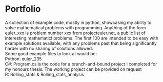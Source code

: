 # Portfolio
A collection of example code, mostly in python, showcasing my ability to solve mathematical problems with programming.
Anything of the form euler_xxx is problem number xxx from projecteuler.net, a public list of interesting mathematicl problems. The first 100 are intended to be easy with example solutions available, with any problems past that being significantly harder with no sharing of solutions allowed.<br/>
Some good example files to look at would be:<br/>
Python: euler_235<br/>
C#: Program.cs is the code for a branch-and-bound project I completed for my honours thesis. The working project can be provided on request<br/>
R: Rolling_stats & Rolling_stats_analysis
